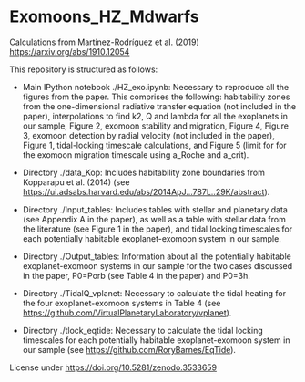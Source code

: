 # Exomoons_HZ_Mdwarfs

Calculations from Martínez-Rodríguez et al. (2019)
https://arxiv.org/abs/1910.12054


This repository is structured as follows:


- Main IPython notebook ./HZ_exo.ipynb: Necessary to reproduce all the figures from the paper. This comprises the following: habitability zones from the one-dimensional radiative transfer equation (not included in the paper), interpolations to find k2, Q and lambda for all the exoplanets in our sample, Figure 2, exomoon stability and migration, Figure 4, Figure 3, exomoon detection by radial velocity (not included in the paper), Figure 1, tidal-locking timescale calculations, and Figure 5 (limit for for the exomoon migration timescale using a_Roche and a_crit).

- Directory ./data_Kop: Includes habitability zone boundaries from Kopparapu et al. (2014) (see https://ui.adsabs.harvard.edu/abs/2014ApJ...787L..29K/abstract).

- Directory ./Input_tables: Includes tables with stellar and planetary data (see Appendix A in the paper), as well as a table with stellar data from the literature (see Figure 1 in the paper), and tidal locking timescales for each potentially habitable exoplanet-exomoon system in our sample.

- Directory ./Output_tables: Information about all the potentially habitable exoplanet-exomoon systems in our sample for the two cases discussed in the paper, P0=Porb (see Table 4 in the paper) and P0=3h.

- Directory ./TidalQ_vplanet: Necessary to calculate the tidal heating for the four exoplanet-exomoon systems in Table 4 (see https://github.com/VirtualPlanetaryLaboratory/vplanet).

- Directory ./tlock_eqtide: Necessary to calculate the tidal locking timescales for each potentially habitable exoplanet-exomoon system in our sample (see https://github.com/RoryBarnes/EqTide).


License under https://doi.org/10.5281/zenodo.3533659
